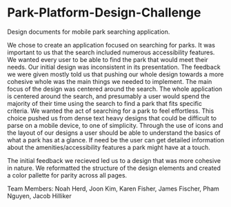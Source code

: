 # Park-Platform-Design-Challenge
Design documents for mobile park searching application.

We chose to create an application focused on searching for parks. It was important to us that the search included numerous accessibility features. We wanted every user to be able to find the park that would meet their needs.
Our initial design was inconsistent in its presentation. The feedback we were given mostly told us that pushing our whole design towards a more cohesive whole was the main things we needed to implement.
The main focus of the design was centered around the search. The whole application is centered around the search, and presumably a user would spend the majority of their time using the search to find a park that fits specific criteria. We wanted the act of searching for a park to feel effortless. This choice pushed us from dense text heavy designs that could be difficult to parse on a mobile device, to one of simplicity. Through the use of icons and the layout of our designs a user should be able to understand the basics of what a park has at a glance. If need be the user can get detailed information about the amenities/accessibility features a park might have at a touch.

The initial feedback we recieved led us to a design that was more cohesive in nature. We reformatted the structure of the design elements and created a color pallette for parity across all pages. 

Team Members:
Noah Herd, Joon Kim, Karen Fisher, James Fischer, Pham Nguyen, Jacob Hilliker

